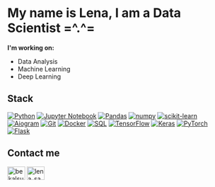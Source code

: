 # My name is Lena, I am a Data Scientist =^.^=

**I'm working on:**
 - Data Analysis
 - Machine Learning
 - Deep Learning

## Stack

[![Python](https://img.shields.io/badge/python-3670A0?style=plastic&logo=python&logoColor=ffdd54)](https://python.org)
[![Jupyter Notebook](https://img.shields.io/badge/jupyter-f37726?style=plastic&logo=jupyter&logoColor=white)](https://jupyter.org)
[![Pandas](https://img.shields.io/badge/pandas-130654?style=plastic&logo=pandas&logoColor=white)](https://pandas.pydata.org)
[![numpy](https://img.shields.io/badge/numpy-013243?style=plastic&logo=numpy&logoColor=white)](https://pandas.pydata.org)
[![scikit-learn](https://img.shields.io/badge/scikit--learn-3499cd?style=plastic&logo=scikit-learn&logoColor=white)](https://scikit-learn.org/)
[![Aiogram](https://img.shields.io/badge/Aiogram-009cfb?style=plastic&logo=telegram&logoColor=white)](https://docs.aiogram.dev/)
[![Git](https://img.shields.io/badge/git-24292f?style=plastic&logo=git&logoColor=white)](https://git-scm.com)
[![Docker](https://img.shields.io/badge/docker-%230db7ed.svg?style=plastic&logo=docker&logoColor=white)](https://www.docker.com)
[![SQL](https://img.shields.io/badge/postgresql-32658f?style=plastic&logo=postgresql&logoColor=white)](https://www.postgresql.org)
[![TensorFlow](https://img.shields.io/badge/TensorFlow-ff9000?style=plastic&logo=TensorFlow&logoColor=white)](https://www.tensorflow.com)
[![Keras](https://img.shields.io/badge/Keras-d00000?style=plastic&logo=Keras&logoColor=white)](https://keras.io)
[![PyTorch](https://img.shields.io/badge/pytorch-ee4c2d?style=plastic&logo=pytorch&logoColor=white)](https://pytorch.org/)
[![Flask](https://img.shields.io/badge/flask-000000?style=plastic&logo=flask&logoColor=white)](https://flask.palletsprojects.com/en/2.0.x/)


## Contact me
<a href="https://t.me/lena_sapr" target="blank"><img align="center" src="https://upload.wikimedia.org/wikipedia/commons/8/82/Telegram_logo.svg" alt="bekalsu" height="30" width="40" /></a> 
<a href="mailto:lena_sapr@mail.ru" target="blank"><img align="center" src="https://ru.wikipedia.org/wiki/%D0%A4%D0%B0%D0%B9%D0%BB:Mail.Ru_Logo_2018.svg" alt="lena_sapr@mail.ru" height="30" width="40" /></a>
<!--
**lena-sapr/lena-sapr** is a ✨ _special_ ✨ repository because its `README.md` (this file) appears on your GitHub profile.

Here are some ideas to get you started:

- 🔭 I’m currently working on ...
- 🌱 I’m currently learning ...
- 👯 I’m looking to collaborate on ...
- 🤔 I’m looking for help with ...
- 💬 Ask me about ...
- 📫 How to reach me: ...
- 😄 Pronouns: ...
- ⚡ Fun fact: ...
-->
